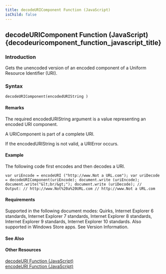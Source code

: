 ```yaml
---
title: decodeURIComponent Function (JavaScript)
isChild: false
---
```


## decodeURIComponent Function (JavaScript) {decodeuricomponent_function_javascript_title}

### Introduction 

 Gets the unencoded version of an encoded component of a Uniform Resource Identifier (URI).

### Syntax 

```
decodeURIComponent(encodedURIString )
```

#### Remarks 

<div id="languageReferenceRemarksSection" class="section" name="collapseableSection" style="">
  <p xmlns:util="util">
    The required <span class="parameter" sdata="paramReference">encodedURIString</span> argument is a value representing an encoded URI component.
  </p>
  <p xmlns:util="util">
    A URIComponent is part of a complete URI.
  </p>
  <p xmlns:util="util">
    If the <span class="parameter" sdata="paramReference">encodedURIString</span> is not valid, a URIError occurs.
  </p>
</div>

#### Example 

<p xmlns:util="util">
  The following code first encodes and then decodes a URI.
</p>

```
var uriEncode = encodeURI ("http://www.Not a URL.com"); var uriDecode = decodeURIComponent(uriEncode); document.write (uriEncode); document.write("&lt;br/&gt;"); document.write (uriDecode); //
Output: // http://www.Not%20a%20URL.com // http://www.Not a URL.com
```

#### Requirements 

<div id="requirementsTitleSection" class="section" name="collapseableSection" style="">
  <p xmlns:util="util"></p>
  <p>
    Supported in the following document modes: Quirks, Internet Explorer 6 standards, Internet Explorer 7 standards, Internet Explorer 8 standards, Internet Explorer 9 standards, Internet Explorer 10
    standards. Also supported in Windows Store apps. See Version Information.
  </p>
</div>

#### See Also 

<div id="seeAlsoSection" class="section" name="collapseableSection" style="">
  <h4 class="subHeading">
    Other Resources
  </h4>
  <div class="seeAlsoStyle">
    <span sdata="link" xmlns:util="util"><a href="af6c81dc-10f4-4243-a7ce-d18ae3ea0fb8.htm">decodeURI Function (JavaScript)</a></span>
  </div>
  <div class="seeAlsoStyle">
    <span sdata="link" xmlns:util="util"><a href="17bab5a2-bcd4-46c2-8b52-b2b5a0ed98a3.htm">encodeURI Function (JavaScript)</a></span>
  </div>
</div>

